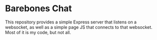 # Barebones Chat

This repository provides a simple Express server that listens on a websocket, as well as a simple page JS that connects to that websocket. Most of it is my code, but not all.
